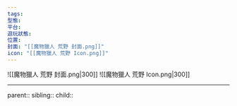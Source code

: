 ```yaml
---
tags:
型態:
平台:
遊玩狀態:
位置:
封面: "[[魔物獵人 荒野 封面.png]]"
icon: "[[魔物獵人 荒野 Icon.png]]"
---
```

![[魔物獵人 荒野 封面.png|300]]
![[魔物獵人 荒野 Icon.png|300]]
- - -
parent::
sibling::
child::